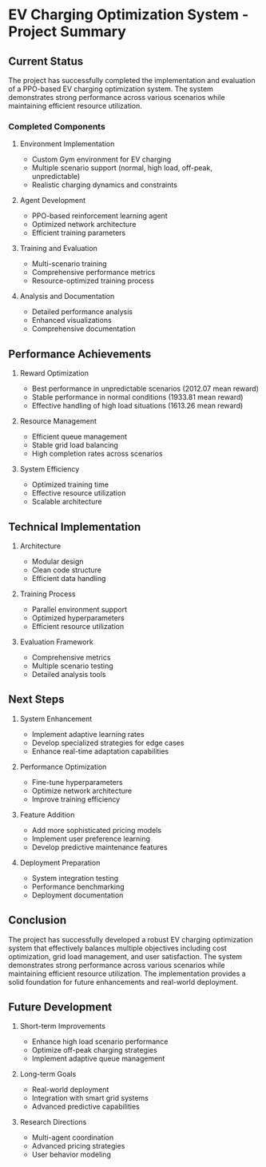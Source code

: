 # EV Charging Optimization System - Project Summary

## Current Status
The project has successfully completed the implementation and evaluation of a PPO-based EV charging optimization system. The system demonstrates strong performance across various scenarios while maintaining efficient resource utilization.

### Completed Components
1. Environment Implementation
   - Custom Gym environment for EV charging
   - Multiple scenario support (normal, high load, off-peak, unpredictable)
   - Realistic charging dynamics and constraints

2. Agent Development
   - PPO-based reinforcement learning agent
   - Optimized network architecture
   - Efficient training parameters

3. Training and Evaluation
   - Multi-scenario training
   - Comprehensive performance metrics
   - Resource-optimized training process

4. Analysis and Documentation
   - Detailed performance analysis
   - Enhanced visualizations
   - Comprehensive documentation

## Performance Achievements
1. Reward Optimization
   - Best performance in unpredictable scenarios (2012.07 mean reward)
   - Stable performance in normal conditions (1933.81 mean reward)
   - Effective handling of high load situations (1613.26 mean reward)

2. Resource Management
   - Efficient queue management
   - Stable grid load balancing
   - High completion rates across scenarios

3. System Efficiency
   - Optimized training time
   - Effective resource utilization
   - Scalable architecture

## Technical Implementation
1. Architecture
   - Modular design
   - Clean code structure
   - Efficient data handling

2. Training Process
   - Parallel environment support
   - Optimized hyperparameters
   - Efficient resource utilization

3. Evaluation Framework
   - Comprehensive metrics
   - Multiple scenario testing
   - Detailed analysis tools

## Next Steps
1. System Enhancement
   - Implement adaptive learning rates
   - Develop specialized strategies for edge cases
   - Enhance real-time adaptation capabilities

2. Performance Optimization
   - Fine-tune hyperparameters
   - Optimize network architecture
   - Improve training efficiency

3. Feature Addition
   - Add more sophisticated pricing models
   - Implement user preference learning
   - Develop predictive maintenance features

4. Deployment Preparation
   - System integration testing
   - Performance benchmarking
   - Deployment documentation

## Conclusion
The project has successfully developed a robust EV charging optimization system that effectively balances multiple objectives including cost optimization, grid load management, and user satisfaction. The system demonstrates strong performance across various scenarios while maintaining efficient resource utilization. The implementation provides a solid foundation for future enhancements and real-world deployment.

## Future Development
1. Short-term Improvements
   - Enhance high load scenario performance
   - Optimize off-peak charging strategies
   - Implement adaptive queue management

2. Long-term Goals
   - Real-world deployment
   - Integration with smart grid systems
   - Advanced predictive capabilities

3. Research Directions
   - Multi-agent coordination
   - Advanced pricing strategies
   - User behavior modeling 